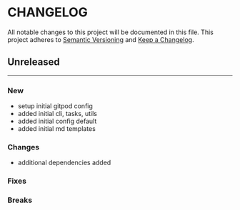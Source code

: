 # CHANGELOG

All notable changes to this project will be documented in this file.
This project adheres to [Semantic Versioning](http://semver.org/) and [Keep a Changelog](http://keepachangelog.com/).

## Unreleased
---

### New
* setup initial gitpod config
* added initial cli, tasks, utils
* added initial config default
* added initial md templates

### Changes
* additional dependencies added

### Fixes

### Breaks


